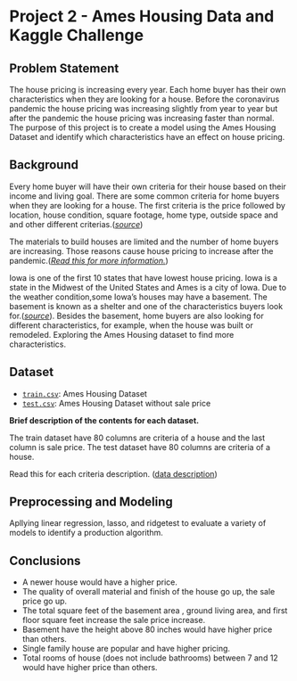 # Project 2 - Ames Housing Data and Kaggle Challenge

## Problem Statement

The house pricing is increasing every year. Each home buyer has their own characteristics when they are looking for a house. Before the coronavirus pandemic the house pricing was increasing slightly from year to year but after the pandemic the house pricing was increasing faster than normal. The purpose of this project is to create a model using the Ames Housing Dataset and identify which characteristics have an effect on house pricing.

## Background 

Every home buyer will have their own criteria for their house based on their income and living goal. There are some common criteria for home buyers when they are looking for a house. The first criteria is the price followed by location, house condition, square footage, home type, outside space and and other different criterias.([*source*](https://www.forbes.com/advisor/mortgages/real-estate/what-to-look-for-when-buying-a-house/))

The materials to build houses are limited and the number of home buyers are increasing. Those reasons cause house pricing to increase after the pandemic.([*Read this for more information.*](https://www.whitehouse.gov/cea/written-materials/2021/09/09/housing-prices-and-inflation/))

Iowa is one of the first 10 states that have lowest house pricing. Iowa is a state in the Midwest of the United States and Ames is a city of Iowa. Due to the weather condition,some Iowa’s houses may have a basement. The basement is known as a shelter and one of the characteristics buyers look for.([*source*](https://lovehomedesigns.com/where-are-basements-common/#:~:text=On%20average%2C%20in%20the%20United,%2C%20Oklahoma%2C%20Iowa%2C%20Missouri.)). Besides the basement, home buyers are also looking for different characteristics, for example, when the house was built or remodeled. Exploring the Ames Housing dataset to find more characteristics. 

## Dataset 

* [`train.csv`]('../datasets/train.csv'): Ames Housing Dataset
* [`test.csv`]('../datasets/test.csv'): Ames Housing Dataset without sale price

**Brief description of the contents for each dataset.**

The train dataset have 80 columns are criteria of a house and the last column is sale price.
The test dataset have 80 columns are criteria of a house.

Read this for each criteria description. ([data description](http://jse.amstat.org/v19n3/decock/DataDocumentation.txt))


## Preprocessing and Modeling 

Apllying linear regression, lasso, and ridgetest to evaluate a variety of models to identify a production algorithm.

## Conclusions

* A newer house would have a higher price. 
* The quality of overall material and  finish of the house  go up, the sale price go up. 
* The total square feet of the basement area , ground living area,  and first floor square feet increase the sale price increase.
* Basement  have the height above 80 inches would have higher price than others. 
* Single family house are  popular and have higher pricing. 
* Total rooms of house (does not include bathrooms)  between 7 and 12 would have higher price than others.
